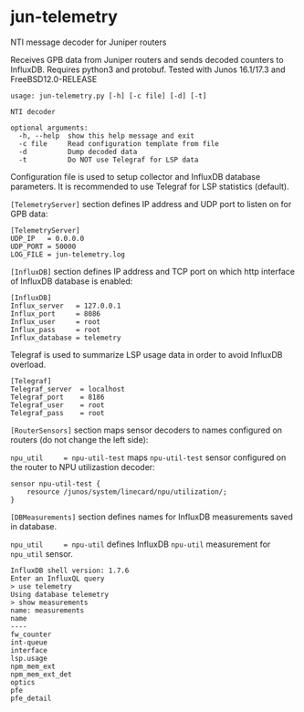# jun-telemetry
NTI message decoder for Juniper routers

Receives GPB data from Juniper routers and sends decoded counters to InfluxDB. Requires python3 and protobuf. Tested with Junos 16.1/17.3 and FreeBSD12.0-RELEASE

<pre><code>usage: jun-telemetry.py [-h] [-c file] [-d] [-t]

NTI decoder

optional arguments:
  -h, --help  show this help message and exit
  -c file     Read configuration template from file
  -d          Dump decoded data
  -t          Do NOT use Telegraf for LSP data</code></pre>

Configuration file is used to setup collector and InfluxDB database parameters. It is recommended to use Telegraf for LSP statistics (default).

`[TelemetryServer]` section defines IP address and UDP port to listen on for GPB data:

<pre><code>[TelemetryServer]
UDP_IP   = 0.0.0.0
UDP_PORT = 50000
LOG_FILE = jun-telemetry.log</code></pre>

`[InfluxDB]` section defines IP address and TCP port on which http interface of InfluxDB database is enabled:

<pre><code>[InfluxDB]
Influx_server   = 127.0.0.1
Influx_port     = 8086
Influx_user     = root
Influx_pass     = root
Influx_database = telemetry</code></pre>

Telegraf is used to summarize LSP usage data in order to avoid InfluxDB overload.

<pre><code>[Telegraf]
Telegraf_server  = localhost
Telegraf_port    = 8186
Telegraf_user    = root
Telegraf_pass    = root</code></pre>


`[RouterSensors]` section maps sensor decoders to names configured on routers (do not change the left side):

`npu_util     = npu-util-test` maps `npu-util-test` sensor configured on the router to NPU utilizastion decoder:

<pre><code>sensor npu-util-test {
    resource /junos/system/linecard/npu/utilization/;
}</code></pre>


`[DBMeasurements]` section defines names for InfluxDB measurements saved in database.

`npu_util     = npu-util` defines InfluxDB `npu-util` measurement for `npu_util` sensor.

<pre><code>InfluxDB shell version: 1.7.6
Enter an InfluxQL query
> use telemetry
Using database telemetry
> show measurements
name: measurements
name
----
fw_counter
int-queue
interface
lsp.usage
npm_mem_ext
npm_mem_ext_det
optics
pfe
pfe_detail</code></pre>
